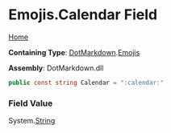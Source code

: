 # Emojis\.Calendar Field

[Home](../../../README.md)

**Containing Type**: [DotMarkdown](../../README.md)\.[Emojis](../README.md)

**Assembly**: DotMarkdown\.dll

```csharp
public const string Calendar = ":calendar:"
```

### Field Value

System\.[String](https://docs.microsoft.com/en-us/dotnet/api/system.string)